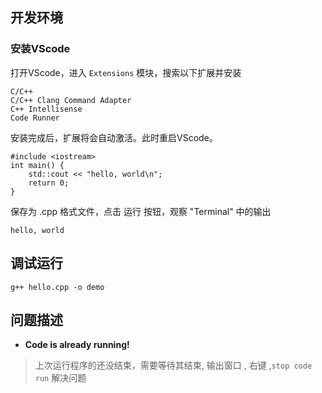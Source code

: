 ## 开发环境

### 安装VScode
打开VScode，进入 `Extensions` 模块，搜索以下扩展并安装
```
C/C++
C/C++ Clang Command Adapter
C++ Intellisense
Code Runner
```
安装完成后，扩展将会自动激活。此时重启VScode。
```
#include <iostream>
int main() {
    std::cout << "hello, world\n";
    return 0;
}
```

保存为 .cpp 格式文件，点击 运行 按钮，观察 "Terminal" 中的输出
```
hello, world
```

## 调试运行

`g++ hello.cpp -o demo`




## 问题描述

- **Code is already running!**
> 上次运行程序的还没结束，需要等待其结束, 输出窗口 , 右键 ,`stop code run` 解决问题